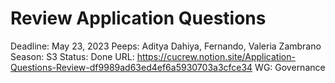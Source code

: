 # Review Application Questions

Deadline: May 23, 2023
Peeps: Aditya Dahiya, Fernando, Valeria Zambrano
Season: S3
Status: Done
URL: https://cucrew.notion.site/Application-Questions-Review-df9989ad63ed4ef6a5930703a3cfce34
WG: Governance